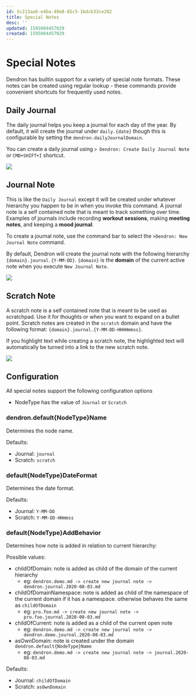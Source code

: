 ```yaml
---
id: 5c213aa6-e4ba-49e8-85c5-1bdcb33ce202
title: Special Notes
desc: ''
updated: 1595004457029
created: 1595004457029
---
```


# Special Notes

Dendron has builtin support for a variety of special note formats. These notes can be created using regular lookup - these commands provide convenient shortcuts for frequently used notes. 

## Daily Journal

The daily journal helps you keep a journal for each day of the year. By default, it will create the journal under `daily.{date}` though this is configurable by setting the `dendron.dailyJournalDomain`.

You can create a daily journal using `> Dendron: Create Daily Journal Note` or `CMD+SHIFT+I` shortcut.

![](https://foundation-prod-assetspublic53c57cce-8cpvgjldwysl.s3-us-west-2.amazonaws.com/assets/images/notes.daily.gif)

## Journal Note

This is like the `Daily Journal` except it will be created under whatever hierarchy you happen to be in when you invoke this command. A journal note is a self contained note that is meant to track something over time. Examples of journals include recording **workout sessions**, making **meeting notes**, and keeping a **mood journal**.

To create a journal note, use the command bar to select the `>Dendron: New Journal Note` command. 

By default, Dendron will create the journal note with the following hierarchy `{domain}.journal.{Y-MM-DD}`. `{domain}` is the **domain** of the current active note when you execute `New Journal Note`. 

<a href="https://www.loom.com/share/da562a166af9427e908a76be8bc38355">
<img src="https://cdn.loom.com/sessions/thumbnails/da562a166af9427e908a76be8bc38355-with-play.gif"> 
</a>

## Scratch Note

A scratch note is a self contained note that is meant to be used as scratchpad. Use it for thoughts or when you want to expand on a bullet point. Scratch notes are created in the `scratch` domain and have the following format: `{domain}.journal.{Y-MM-DD-HHHHmmss}`. 

If you highlight text while creating a scratch note, the highlighted text will automatically be turned into a link to the new scratch note. 

<a href="https://www.loom.com/share/104a3e0bb10f4012a831194d02483e4a">
<img style="" src="https://cdn.loom.com/sessions/thumbnails/104a3e0bb10f4012a831194d02483e4a-with-play.gif">
</a>


## Configuration

All special notes support the following configuration options 
- NodeType has the value of `Journal` or `Scratch`

### dendron.default{NodeType}Name

Determines the node name.

Defaults: 
- Journal: `journal`
- Scratch: `scratch`

### default{NodeType}DateFormat

Determines the date format.

Defaults: 
- Journal: `Y-MM-DD`
- Scratch: `Y-MM-DD-HHmmss`

### default{NodeType}AddBehavior

Determines how note is added in relation to current hierarchy:

Possible values:
- childOfDomain: note is added as child of the domain of the current hierarchy
    - eg: `dendron.demo.md -> create new journal note -> dendron.journal.2020-08-03.md`
- childOfDomainNamespace: note is added as child of the namespace of the current domain if it has a namespace. otherwise behaves the same as `childOfDomain`
    - eg: `pro.foo.md -> create new journal note -> pro.foo.journal.2020-08-03.md`
- childOfCurrent: note is added as a child of the current open note
    - eg: `dendron.demo.md -> create new journal note -> dendron.demo.journal.2020-08-03.md`
- asOwnDomain: note is created under the domain `dendron.default{NodeType}Name`
    - eg: `dendron.demo.md -> create new journal note -> journal.2020-08-03.md`


Defaults:
- Journal: `childOfDomain`
- Scratch: `asOwnDomain`